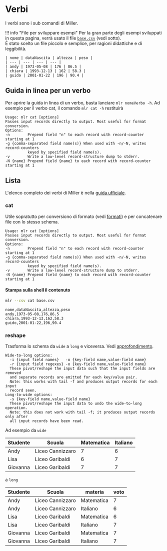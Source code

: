 # Verbi

I verbi sono i sub comandi di Miller.

!!! info "File per sviluppare esempi"
    Per la gran parte degli esempi sviluppati in questa pagina, verrà usato il file [`base.csv`](./risorse/base.csv) (vedi sotto).<br>
    È stato scelto un file piccolo e semplice, per ragioni didattiche e di leggibilità.

    | nome | dataNascita | altezza | peso |
    | --- | --- | --- | --- |
    | andy | 1973-05-08 | 176 | 86.5 |
    | chiara | 1993-12-13 | 162 | 58.3 |
    | guido | 2001-01-22 | 196 | 90.4 |

## Guida in linea per un verbo

Per aprire la guida in linea di un verbo, basta lanciare `mlr nomeVerbo -h`. Ad esempio per il verbo cat, il comando `mlr cat -h` restituirà

```
Usage: mlr cat [options]
Passes input records directly to output. Most useful for format conversion.
Options:
-n        Prepend field "n" to each record with record-counter starting at 1
-g {comma-separated field name(s)} When used with -n/-N, writes record-counters
          keyed by specified field name(s).
-v        Write a low-level record-structure dump to stderr.
-N {name} Prepend field {name} to each record with record-counter starting at 1
```

## Lista

L'elenco completo dei verbi di Miller è nella [guida ufficiale](https://miller.readthedocs.io/en/latest/reference-verbs.html).

### cat

Utile sopratutto per conversiono di formato (vedi [formati](./formati.md)) e per concatenare file con lo stesso schema.

```
Usage: mlr cat [options]
Passes input records directly to output. Most useful for format conversion.
Options:
-n        Prepend field "n" to each record with record-counter starting at 1
-g {comma-separated field name(s)} When used with -n/-N, writes record-counters
          keyed by specified field name(s).
-v        Write a low-level record-structure dump to stderr.
-N {name} Prepend field {name} to each record with record-counter starting at 1
```

#### Stampa sulla shell il contenuto

```sh
mlr --csv cat base.csv
```

```
nome,dataNascita,altezza,peso
andy,1973-05-08,176,86.5
chiara,1993-12-13,162,58.3
guido,2001-01-22,196,90.4
```

### reshape

Trasforma lo schema da `wide` a `long` e viceversa. Vedi [approfondimento](../dati/trasforma.md).

```
Wide-to-long options:
  -i {input field names}   -o {key-field name,value-field name}
  -r {input field regexes} -o {key-field name,value-field name}
  These pivot/reshape the input data such that the input fields are removed
  and separate records are emitted for each key/value pair.
  Note: this works with tail -f and produces output records for each input
  record seen.
Long-to-wide options:
  -s {key-field name,value-field name}
  These pivot/reshape the input data to undo the wide-to-long operation.
  Note: this does not work with tail -f; it produces output records only after
  all input records have been read.
```

Ad esempio da `wide`

| Studente | Scuola | Matematica | Italiano |
| --- | --- | --- | --- |
| Andy | Liceo Cannizzaro | 7 | 6 |
| Lisa | Liceo Garibaldi | 6 | 7 |
| Giovanna | Liceo Garibaldi | 7 | 7 |

a `long`

| Studente | Scuola | materia | voto |
| --- | --- | --- | --- |
| Andy | Liceo Cannizzaro | Matematica | 7 |
| Andy | Liceo Cannizzaro | Italiano | 6 |
| Lisa | Liceo Garibaldi | Matematica | 6 |
| Lisa | Liceo Garibaldi | Italiano | 7 |
| Giovanna | Liceo Garibaldi | Matematica | 7 |
| Giovanna | Liceo Garibaldi | Italiano | 7 |


